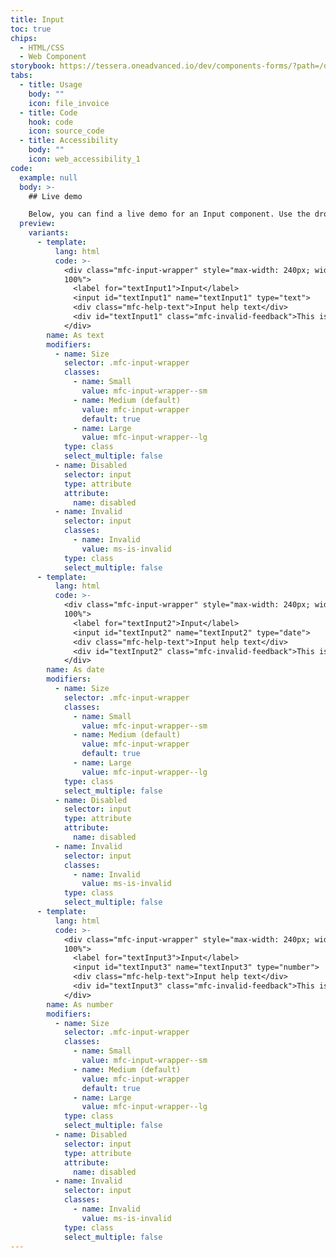```yaml
---
title: Input
toc: true
chips:
  - HTML/CSS
  - Web Component
storybook: https://tessera.oneadvanced.io/dev/components-forms/?path=/docs/html-input-text--as-default
tabs:
  - title: Usage
    body: ""
    icon: file_invoice
  - title: Code
    hook: code
    icon: source_code
  - title: Accessibility
    body: ""
    icon: web_accessibility_1
code:
  example: null
  body: >-
    ## Live demo

    Below, you can find a live demo for an Input component. Use the drop-down menus and radio buttons to view the different Input Types and Variants.
  preview:
    variants:
      - template:
          lang: html
          code: >-
            <div class="mfc-input-wrapper" style="max-width: 240px; width:
            100%">
              <label for="textInput1">Input</label>
              <input id="textInput1" name="textInput1" type="text">
              <div class="mfc-help-text">Input help text</div>
              <div id="textInput1" class="mfc-invalid-feedback">This is some invalid text</div>
            </div>
        name: As text
        modifiers:
          - name: Size
            selector: .mfc-input-wrapper
            classes:
              - name: Small
                value: mfc-input-wrapper--sm
              - name: Medium (default)
                value: mfc-input-wrapper
                default: true
              - name: Large
                value: mfc-input-wrapper--lg
            type: class
            select_multiple: false
          - name: Disabled
            selector: input
            type: attribute
            attribute:
              name: disabled
          - name: Invalid
            selector: input
            classes:
              - name: Invalid
                value: ms-is-invalid
            type: class
            select_multiple: false
      - template:
          lang: html
          code: >-
            <div class="mfc-input-wrapper" style="max-width: 240px; width:
            100%">
              <label for="textInput2">Input</label>
              <input id="textInput2" name="textInput2" type="date">
              <div class="mfc-help-text">Input help text</div>
              <div id="textInput2" class="mfc-invalid-feedback">This is some invalid text</div>
            </div>
        name: As date
        modifiers:
          - name: Size
            selector: .mfc-input-wrapper
            classes:
              - name: Small
                value: mfc-input-wrapper--sm
              - name: Medium (default)
                value: mfc-input-wrapper
                default: true
              - name: Large
                value: mfc-input-wrapper--lg
            type: class
            select_multiple: false
          - name: Disabled
            selector: input
            type: attribute
            attribute:
              name: disabled
          - name: Invalid
            selector: input
            classes:
              - name: Invalid
                value: ms-is-invalid
            type: class
            select_multiple: false
      - template:
          lang: html
          code: >-
            <div class="mfc-input-wrapper" style="max-width: 240px; width:
            100%">
              <label for="textInput3">Input</label>
              <input id="textInput3" name="textInput3" type="number">
              <div class="mfc-help-text">Input help text</div>
              <div id="textInput3" class="mfc-invalid-feedback">This is some invalid text</div>
            </div>
        name: As number
        modifiers:
          - name: Size
            selector: .mfc-input-wrapper
            classes:
              - name: Small
                value: mfc-input-wrapper--sm
              - name: Medium (default)
                value: mfc-input-wrapper
                default: true
              - name: Large
                value: mfc-input-wrapper--lg
            type: class
            select_multiple: false
          - name: Disabled
            selector: input
            type: attribute
            attribute:
              name: disabled
          - name: Invalid
            selector: input
            classes:
              - name: Invalid
                value: ms-is-invalid
            type: class
            select_multiple: false
---
```


